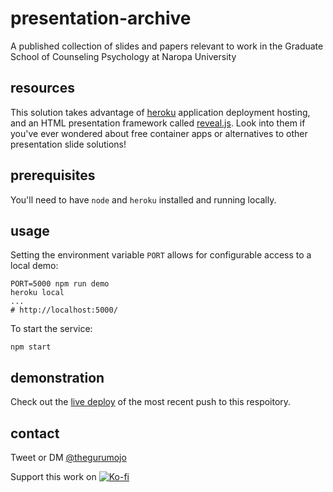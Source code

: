 presentation-archive
====================

A published collection of slides and papers relevant to work in the Graduate
School of Counseling Psychology at Naropa University


resources
---------

This solution takes advantage of [heroku](https://devcenter.heroku.com/)
application deployment hosting, and an HTML presentation framework called
[reveal.js](https://revealjs.com).  Look into them if you've ever wondered about
free container apps or alternatives to other presentation slide solutions!


prerequisites
-------------

You'll need to have `node` and `heroku` installed and running locally.


usage
-----

Setting the environment variable `PORT` allows for configurable access to a
local demo:
```
PORT=5000 npm run demo
heroku local
...
# http://localhost:5000/
```

To start the service:
```
npm start
```


demonstration
-------------

Check out the [live deploy](https://presentation-archive.herokuapp.com/) of the
most recent push to this respoitory.


contact
-------

Tweet or DM [@thegurumojo](https://twitter.com/thegurumojo 'Neurodivergent Advocacy on Twitter')

Support this work on [![Ko-fi](https://ko-fi.com/img/githubbutton_sm.svg)](https://ko-fi.com/gurumojo 'Buy me a coffee?')

